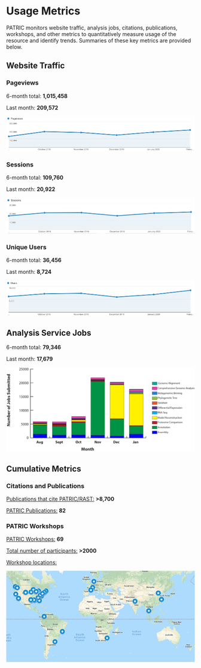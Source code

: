 # Usage Metrics
PATRIC monitors website traffic, analysis jobs, citations, publications, workshops, and other metrics to quantitatively measure usage of the resource and identify trends. Summaries of these key metrics are provided below.

## Website Traffic

### Pageviews
6-month total: **1,015,458**   

Last month: **209,572**

![Pageviews 6 months](_static/images/usage_metrics/pageviews_6_months_Feb2020.png)

### Sessions
6-month total: **109,760**   

Last month: **20,922** 

![Sessions 6 months](_static/images/usage_metrics/sessions_6_months_Feb2020.png)

### Unique Users
6-month total: **36,456**   

Last month: **8,724**

![Users 6 months](_static/images/usage_metrics/users_6_months_Feb2020.png)

## Analysis Service Jobs
6-month total: **79,346**   

Last month: **17,679**

![Service Jobs 6 months](_static/images/usage_metrics/analysis_jobs_6_months_Jan2019.png)


## Cumulative Metrics

### Citations and Publications

[Publications that cite PATRIC/RAST:](https://scholar.google.com/citations?user=Ov91kMAAAAAJ&hl=en&authuser=1) **>8,700**

[PATRIC Publications:](https://docs.patricbrc.org/publications.html) **82**

### PATRIC Workshops

[PATRIC Workshops:](https://docs.patricbrc.org/workshops.html) **69**

[Total number of participants:](https://docs.patricbrc.org/workshops.html) **>2000**

[Workshop locations:](https://docs.patricbrc.org/workshops.html)

![PATRIC workshop locations](_static/images/usage_metrics/workshop_map.png)


